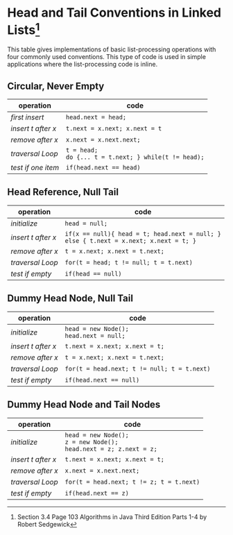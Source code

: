 # Head and Tail Conventions in Linked Lists[^1]

This table gives implementations of basic list-processing operations with four commonly used conventions. This type of code is used in simple applications where the list-processing code is inline.

## Circular, Never Empty

| operation           | code                                                         |
| ------------------- | ------------------------------------------------------------ |
| *first insert*      | `head.next = head;`                                          |
| *insert t after x*  | `t.next = x.next; x.next = t`                                |
| *remove after x*    | `x.next = x.next.next;`                                      |
| *traversal Loop*    | `t = head;` <br/> `do {... t = t.next; } while(t != head);` |
| *test if one item*  | `if(head.next == head)`                                     |

## Head Reference, Null Tail

| operation           | code                                                                                           |
| ------------------- | ---------------------------------------------------------------------------------------------- |
| *initialize*        | `head = null;`                                                                                 |
| *insert t after x*  | `if(x == null){ head = t; head.next = null; }` <br/> `else { t.next = x.next; x.next = t; }`   |
| *remove after x*    | `t = x.next; x.next = t.next;`                                                                 |
| *traversal Loop*    | `for(t = head; t != null; t = t.next)`                                                         |
| *test if empty*     | `if(head == null)`                                                                             |

## Dummy Head Node, Null Tail

| operation           | code                                                                                           |
| ------------------- | ---------------------------------------------------------------------------------------------- |
| *initialize*        | `head = new Node();` <br/> `head.next = null;`                                                 |
| *insert t after x*  | `t.next = x.next; x.next = t;`                                                                 |
| *remove after x*    | `t = x.next; x.next = t.next;`                                                                 |
| *traversal Loop*    | `for(t = head.next; t != null; t = t.next)`                                                    |
| *test if empty*     | `if(head.next == null)`                                                                        |

## Dummy Head Node and Tail Nodes

| operation           | code                                                                                           |
| ------------------- | ---------------------------------------------------------------------------------------------- |
| *initialize*        | `head = new Node();` <br/> `z = new Node();` <br/> `head.next = z; z.next = z;`                |
| *insert t after x*  | `t.next = x.next; x.next = t;`                                                                 |
| *remove after x*    | `x.next = x.next.next;`                                                                        |
| *traversal Loop*    | `for(t = head.next; t != z; t = t.next)`                                                       |
| *test if empty*     | `if(head.next == z)`                                                                           |

[^1]: Section 3.4 Page 103 Algorithms in Java Third Edition Parts 1-4 by Robert Sedgewick
